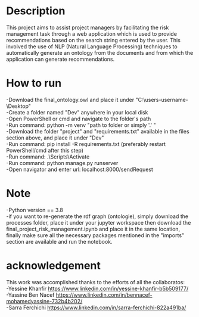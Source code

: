 # Description
This project aims to assist project managers by facilitating the risk management task through a web application which is used to provide recommendations based on the search string entered by the user.
This involved the use of NLP (Natural Language Processing) techniques to automatically generate an ontology from the documents and from which the application can generate recommendations.

# How to run
-Download the final_ontology.owl and place it under "C:\users\-username-\Desktop"  
-Create a folder named "Dev" anywhere in your local disk  
-Open PowerShell or cmd and navigate to the folder's path   
-Run command: python -m venv "path to folder or simply '.' "  
-Download the folder "project" and "requirements.txt"  available in the files section above, and place it under "Dev"  
-Run command: pip install -R requirements.txt (preferably restart PowerShell/cmd after this step)  
-Run command: .\Scripts\Activate  
-Run command: python manage.py runserver  
-Open navigator and enter url: localhost:8000/sendRequest  

# Note
-Python version == 3.8  
-if you want to re-generate the rdf graph (ontologie), simply download the processes folder, place it under your jupyter workspace then download the   final_project_risk_management.ipynb and place it in the same location, finally make sure all the necessary packages mentioned in the "imports" section are available and run the notebook.  

# acknowledgement
This work was accomplished thanks to the efforts of all the collaboratos:  
-Yessine Khanfir  https://www.linkedin.com/in/yessine-khanfir-b5b509177/  
-Yassine Ben Nacef  https://www.linkedin.com/in/bennacef-mohamedyassine-732b4b202/  
-Sarra Ferchichi  https://www.linkedin.com/in/sarra-ferchichi-822a491ba/  

